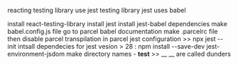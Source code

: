 <!-- Redux store setup :

1. make store.js file
	import configureStore
	store = configureStore({name:"cart",reducer:{cart:cartSlice}})
	export store

2 . make slice for cart
	import createSlice
	pass name = "cart",initialState = [], reducers={additem:function.........pass function as key value pair} inside

3. connect it to the react app.
	inside app.js
	import provider 
	wrap whole project inside provider and pass store={yourstorename} as props -->




















<!-- Context In React -->
<!-- configure the conext
make file 
imoort createContext
pass data {} to store
export


wrap the app with 
filename.provider and value as props -->




reacting testing library use 
jest testing library
jest uses babel


















install react-testing-library
install jest
install jest-babel dependencies
make babel.config.js file
go to parcel babel documentation
make .parcelrc file then disable parcel transpilation in parcel
jest configuration >> npx jest --init
intsall dependecies for jest vesion > 28 : npm install --save-dev jest-environment-jsdom
make directory names - __test__ >> __ __ are called dunders

